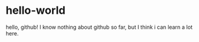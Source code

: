 # hello-world
 hello, github!
 I know nothing about github so far, but I think i can learn a lot here.

